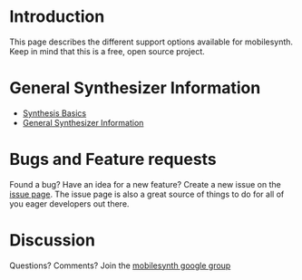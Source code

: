 # Introduction #

This page describes the different support options available for mobilesynth.  Keep in mind that this is a free, open source project.

# General Synthesizer Information #

  * <a href='http://beausievers.com/synth/synthbasics/'>Synthesis Basics</a>
  * <a href='http://www.sequencer.de/synthaudio/synthesizer-basics.html'>General Synthesizer Information</a>

# Bugs and Feature requests #

Found a bug? Have an idea for a new feature? Create a new issue on the <a href='http://code.google.com/p/mobilesynth/issues/list'>issue page</a>.  The issue page is also a great source of things to do for all of you eager developers out there.

# Discussion #

Questions? Comments? Join the <a href='http://groups.google.com/group/mobilesynth/'>mobilesynth google group</a>